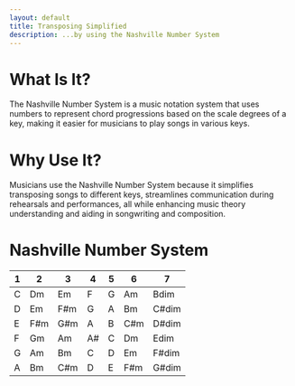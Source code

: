 ```yaml
---
layout: default
title: Transposing Simplified
description: ...by using the Nashville Number System
---
```


# What Is It?
The Nashville Number System is a music notation system that uses numbers to represent chord progressions based on the scale degrees of a key, making it easier for musicians to play songs in various keys.

# Why Use It?
Musicians use the Nashville Number System because it simplifies transposing songs to different keys, streamlines communication during rehearsals and performances, all while enhancing music theory understanding and aiding in songwriting and composition.

# Nashville Number System
| 1 | 2 | 3 | 4 | 5 | 6 | 7 |
|---|---|---|---|---|---|---
| C | Dm | Em | F | G | Am | Bdim |
| D | Em | F#m | G | A | Bm | C#dim | 
| E | F#m | G#m | A | B | C#m | D#dim |
| F | Gm | Am | A# | C | Dm | Edim | 
| G | Am | Bm | C | D | Em | F#dim |
| A | Bm | C#m | D | E | F#m | G#dim | 
